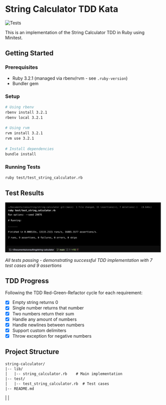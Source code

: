 # String Calculator TDD Kata

![Tests](https://github.com/imtiaz-abbas/string-calculator/workflows/Tests/badge.svg)

This is an implementation of the String Calculator TDD in Ruby using Minitest.

## Getting Started

### Prerequisites
- Ruby 3.2.1 (managed via rbenv/rvm - see `.ruby-version`)
- Bundler gem

### Setup
```bash
# Using rbenv
rbenv install 3.2.1
rbenv local 3.2.1

# Using rvm
rvm install 3.2.1
rvm use 3.2.1

# Install dependencies
bundle install
```

### Running Tests
```bash
ruby test/test_string_calculator.rb
```

## Test Results

![Test Results](screenshots/test-results.png)

*All tests passing - demonstrating successful TDD implementation with 7 test cases and 9 assertions*

## TDD Progress

Following the TDD Red-Green-Refactor cycle for each requirement:

- [x] Empty string returns 0
- [x] Single number returns that number  
- [x] Two numbers return their sum
- [x] Handle any amount of numbers
- [x] Handle newlines between numbers
- [x] Support custom delimiters
- [x] Throw exception for negative numbers

## Project Structure

```
string-calculator/
|-- lib/
│   |-- string_calculator.rb    # Main implementation
|-- test/
│   |-- test_string_calculator.rb  # Test cases
|-- README.md                   
```



|
|